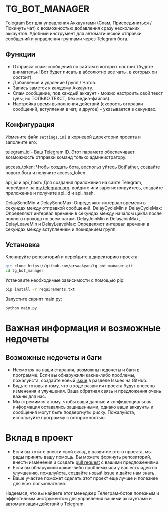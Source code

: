 # TG_BOT_MANAGER
Telegram Бот для управления Аккаунтами (Спам, Присоединиться / Покинуть чат) с возможностью добавления сразу нескольких аккаунтов.
Удобный инструмент для автоматической отправки сообщений и управления группами через Telegram бота.



## Функции
- Отправка спам-сообщений по сайтам в которых состоит (будьте внимательн! Бот будет писать в абсолютно все чаты, в которых он состоит).
- Добавление и удаление Групп / Чатов.
- Запись заметок к каждому Аккаунту.
- Спам сообщение, под каждый аккаунт - можно настроить свой текст (увы, но ТОЛЬКО ТЕКСТ, без медиа-файлов).
- Настройка время выполнения действий (скорость отправки сообщений, вступления в чат, и другое) - указывается в секундах.



## Конфигурация
Измените файл `settings.ini` в корневой директории проекта и заполните его:

telegram_id - [Ваш Telegram ID](https://t.me/getmyid_bot). Этот параметр обеспечивает возможность отправки команд только администратору.

access_token: Чтобы создать бота, воспольз уйтесь [BotFather](https://t.me/BotFather), создайте нового бота и получите access_token.

api_id и api_hash: Для создания приложения на сайте Telegram, перейдите на [my.telegram.org](https://my.telegram.org/auth), войдите или зарегистрируйтесь, создайте приложение и получите api_id и api_hash.

DelaySendMin и DelaySendMax: Определяют интервал времени в секундах между отправкой сообщений.
DelayCycleMin и DelayCycleMax: Определяют интервал времени в секундах между началом цикла после полного прохода по всем чатам.
DelayJoinMin и DelayJoinMax, DelayLeaveMin и DelayLeaveMax: Определяют интервал времени в секундах между вступлением и покиданием групп.


## Установка
Клонируйте репозиторий и перейдите в директорию проекта:
```sh
git clone https://github.com/arsaakyan/tg_bot_manager.git
cd tg_bot_manager
```

Установите необходимые зависимости с помощью pip:
```sh
pip install -r requirements.txt
```

Запустите скрипт main.py:
```sh
python main.py
```



# Важная информация и возможные недочеты

## Возможные недочеты и баги
- Несмотря на наши старания, возможны недочеты и баги в программе. Если вы обнаружили какие-либо проблемы, пожалуйста, создайте новый [issue](https://github.com/arsaakyan/tg_bot_manager/issues) в разделе Issues на GitHub.
- Будьте готовы к тому, что в ходе развития проекта будут внесены изменения и улучшения. Ваша обратная связь и предложения очень важны для нас.
- Мы стремимся к тому, чтобы ваши данные и конфиденциальная информация оставались защищенными, однако ваши аккаунты и сообщения могут быть подвергнуты риску. Пожалуйста, используйте программу с осторожностью.

# Вклад в проект
- Если вы хотите внести свой вклад в развитие этого проекта, мы рады принять вашу помощь. Вы можете форкнуть репозиторий, внести изменения и создать [pull request](https://github.com/arsaakyan/tg_bot_manager/pulls) с вашими предложениями.
- Если вы обнаружили какие-либо проблемы или у вас есть идеи по улучшению, пожалуйста, создайте новый [issue](https://github.com/arsaakyan/tg_bot_manager/issues) и дайте нам знать.
- Ваше участие поможет сделать этот проект еще лучше и полезнее для всех пользователей.

Надеемся, что вы найдете этот менеджер Телеграм-ботов полезным и эффективным инструментом для управления вашими аккаунтами и автоматизации действий в Telegram.
